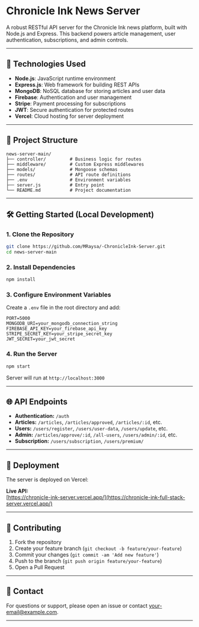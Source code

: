 # Chronicle Ink News Server

A robust RESTful API server for the Chronicle Ink news platform, built with Node.js and Express. This backend powers article management, user authentication, subscriptions, and admin controls.

---

## 🚀 Technologies Used

- **Node.js**: JavaScript runtime environment
- **Express.js**: Web framework for building REST APIs
- **MongoDB**: NoSQL database for storing articles and user data
- **Firebase**: Authentication and user management
- **Stripe**: Payment processing for subscriptions
- **JWT**: Secure authentication for protected routes
- **Vercel**: Cloud hosting for server deployment

---

## 📂 Project Structure

```
news-server-main/
├── controller/         # Business logic for routes
├── middleware/         # Custom Express middlewares
├── models/             # Mongoose schemas
├── routes/             # API route definitions
├── .env                # Environment variables
├── server.js           # Entry point
└── README.md           # Project documentation
```

---

## 🛠️ Getting Started (Local Development)

### 1. Clone the Repository

```bash
git clone https://github.com/MRaysa/-ChronicleInk-Server.git
cd news-server-main
```

### 2. Install Dependencies

```bash
npm install
```

### 3. Configure Environment Variables

Create a `.env` file in the root directory and add:

```
PORT=5000
MONGODB_URI=your_mongodb_connection_string
FIREBASE_API_KEY=your_firebase_api_key
STRIPE_SECRET_KEY=your_stripe_secret_key
JWT_SECRET=your_jwt_secret
```

### 4. Run the Server

```bash
npm start
```

Server will run at `http://localhost:3000`

---

## 🌐 API Endpoints

- **Authentication:** `/auth`
- **Articles:** `/articles`, `/articles/approved`, `/articles/:id`, etc.
- **Users:** `/users/register`, `/users/user-data`, `/users/update`, etc.
- **Admin:** `/articles/approve/:id`, `/all-users`, `/users/admin/:id`, etc.
- **Subscription:** `/users/subscription`, `/users/premium/`

---

## 🚢 Deployment

The server is deployed on Vercel:

**Live API:**  
[https://chronicle-ink-server.vercel.app/](https://chronicle-ink-full-stack-server.vercel.app/)

---

## 👤 Contributing

1. Fork the repository
2. Create your feature branch (`git checkout -b feature/your-feature`)
3. Commit your changes (`git commit -am 'Add new feature'`)
4. Push to the branch (`git push origin feature/your-feature`)
5. Open a Pull Request

---

## 📧 Contact

For questions or support, please open an issue or contact [your-email@example.com](mailto:layek.webdev@gmail.com).

---

